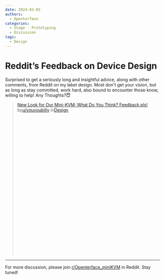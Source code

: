 ```yaml
---
date: 2024-02-03
authors:
  - Openterface
categories:
  - Stage - Prototyping
  - Discussion
tags:
  - Design
---
```


# Reddit’s Feedback on Device Design

Surprised to get a seriously long and insightful advice, along with other comments, from Reddit on my label design. Most don't get your vision, but as long as stay committed, work hard, also bound to encounter those know, willing to help! Any Thoughts?😇

<blockquote class="reddit-embed-bq" style="height:500px" data-embed-height="740"><a href="https://www.reddit.com/r/Design/comments/1aht6m3/new_look_for_our_minikvm_what_do_you_think/">New Look for Our Mini-KVM: What Do You Think? Feedback pls!</a><br> by<a href="https://www.reddit.com/user/youyoubilly/">u/youyoubilly</a> in<a href="https://www.reddit.com/r/Design/">Design</a></blockquote><script async="" src="https://embed.reddit.com/widgets.js" charset="UTF-8"></script>

<!-- more -->

--------

For more discussion, please join [r/Openterface_miniKVM](https://www.reddit.com/r/Openterface_miniKVM/) in Reddit. Stay tuned!